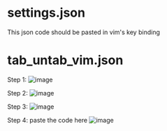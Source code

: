 # settings.json
This json code should be pasted in vim's key binding

# tab_untab_vim.json

Step 1:
![image](https://github.com/user-attachments/assets/5c799754-c279-494d-a421-2b365d9e6c88)

Step 2:
![image](https://github.com/user-attachments/assets/1069c78d-37d8-4ae8-b25f-fa0e76a60187)

Step 3:
![image](https://github.com/user-attachments/assets/44e7890b-c508-44f9-872f-c487d93aca49)

Step 4:
paste the code here
![image](https://github.com/user-attachments/assets/b4bdf999-89ed-4e0f-86fa-e5ba8f6e7d3b)
